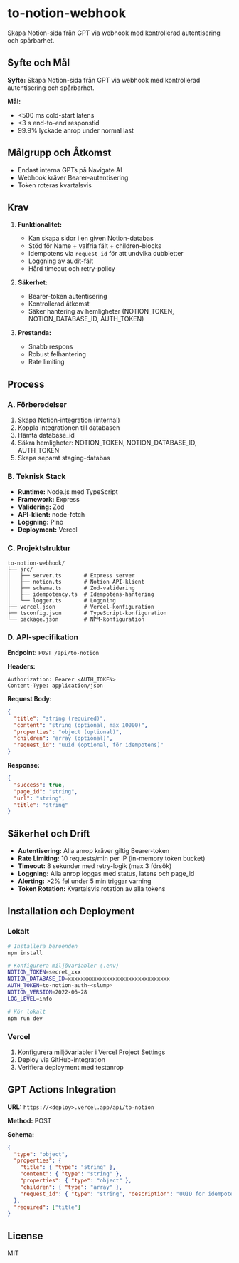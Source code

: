 # to-notion-webhook

Skapa Notion-sida från GPT via webhook med kontrollerad autentisering och spårbarhet.

## Syfte och Mål

**Syfte:** Skapa Notion-sida från GPT via webhook med kontrollerad autentisering och spårbarhet.

**Mål:**
- <500 ms cold-start latens
- <3 s end-to-end responstid
- 99.9% lyckade anrop under normal last

## Målgrupp och Åtkomst

- Endast interna GPTs på Navigate AI
- Webhook kräver Bearer-autentisering
- Token roteras kvartalsvis

## Krav

1. **Funktionalitet:**
   - Kan skapa sidor i en given Notion-databas
   - Stöd för Name + valfria fält + children-blocks
   - Idempotens via `request_id` för att undvika dubbletter
   - Loggning av audit-fält
   - Hård timeout och retry-policy

2. **Säkerhet:**
   - Bearer-token autentisering
   - Kontrollerad åtkomst
   - Säker hantering av hemligheter (NOTION_TOKEN, NOTION_DATABASE_ID, AUTH_TOKEN)

3. **Prestanda:**
   - Snabb respons
   - Robust felhantering
   - Rate limiting

## Process

### A. Förberedelser

1. Skapa Notion-integration (internal)
2. Koppla integrationen till databasen
3. Hämta database_id
4. Säkra hemligheter: NOTION_TOKEN, NOTION_DATABASE_ID, AUTH_TOKEN
5. Skapa separat staging-databas

### B. Teknisk Stack

- **Runtime:** Node.js med TypeScript
- **Framework:** Express
- **Validering:** Zod
- **API-klient:** node-fetch
- **Loggning:** Pino
- **Deployment:** Vercel

### C. Projektstruktur

```
to-notion-webhook/
├── src/
│   ├── server.ts       # Express server
│   ├── notion.ts       # Notion API-klient
│   ├── schema.ts       # Zod-validering
│   ├── idempotency.ts  # Idempotens-hantering
│   └── logger.ts       # Loggning
├── vercel.json         # Vercel-konfiguration
├── tsconfig.json       # TypeScript-konfiguration
└── package.json        # NPM-konfiguration
```

### D. API-specifikation

**Endpoint:** `POST /api/to-notion`

**Headers:**
```
Authorization: Bearer <AUTH_TOKEN>
Content-Type: application/json
```

**Request Body:**
```json
{
  "title": "string (required)",
  "content": "string (optional, max 10000)",
  "properties": "object (optional)",
  "children": "array (optional)",
  "request_id": "uuid (optional, för idempotens)"
}
```

**Response:**
```json
{
  "success": true,
  "page_id": "string",
  "url": "string",
  "title": "string"
}
```

## Säkerhet och Drift

- **Autentisering:** Alla anrop kräver giltig Bearer-token
- **Rate Limiting:** 10 requests/min per IP (in-memory token bucket)
- **Timeout:** 8 sekunder med retry-logik (max 3 försök)
- **Loggning:** Alla anrop loggas med status, latens och page_id
- **Alerting:** >2% fel under 5 min triggar varning
- **Token Rotation:** Kvartalsvis rotation av alla tokens

## Installation och Deployment

### Lokalt

```bash
# Installera beroenden
npm install

# Konfigurera miljövariabler (.env)
NOTION_TOKEN=secret_xxx
NOTION_DATABASE_ID=xxxxxxxxxxxxxxxxxxxxxxxxxxxxxxxx
AUTH_TOKEN=to-notion-auth-<slump>
NOTION_VERSION=2022-06-28
LOG_LEVEL=info

# Kör lokalt
npm run dev
```

### Vercel

1. Konfigurera miljövariabler i Vercel Project Settings
2. Deploy via GitHub-integration
3. Verifiera deployment med testanrop

## GPT Actions Integration

**URL:** `https://<deploy>.vercel.app/api/to-notion`

**Method:** POST

**Schema:**
```json
{
  "type": "object",
  "properties": {
    "title": { "type": "string" },
    "content": { "type": "string" },
    "properties": { "type": "object" },
    "children": { "type": "array" },
    "request_id": { "type": "string", "description": "UUID for idempotency" }
  },
  "required": ["title"]
}
```

## License

MIT
